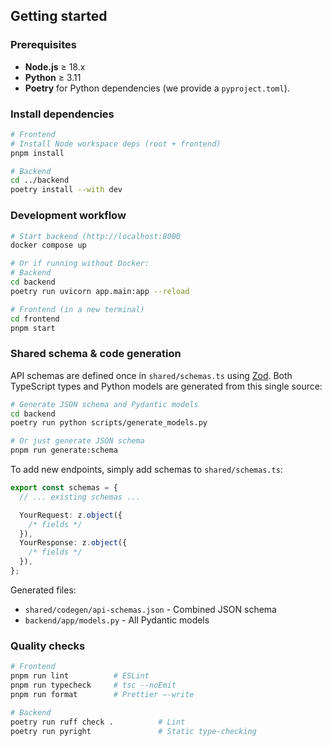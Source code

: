 ## Getting started

### Prerequisites

- **Node.js** ≥ 18.x
- **Python** ≥ 3.11
- **Poetry** for Python dependencies (we provide a `pyproject.toml`).

### Install dependencies

```bash
# Frontend
# Install Node workspace deps (root + frontend)
pnpm install

# Backend
cd ../backend
poetry install --with dev
```

### Development workflow

```bash
# Start backend (http://localhost:8000
docker compose up

# Or if running without Docker:
# Backend
cd backend
poetry run uvicorn app.main:app --reload

# Frontend (in a new terminal)
cd frontend
pnpm start
```

### Shared schema & code generation

API schemas are defined once in `shared/schemas.ts` using [Zod](https://github.com/colinhacks/zod).
Both TypeScript types and Python models are generated from this single source:

```bash
# Generate JSON schema and Pydantic models
cd backend
poetry run python scripts/generate_models.py

# Or just generate JSON schema
pnpm run generate:schema
```

To add new endpoints, simply add schemas to `shared/schemas.ts`:

```typescript
export const schemas = {
  // ... existing schemas ...

  YourRequest: z.object({
    /* fields */
  }),
  YourResponse: z.object({
    /* fields */
  }),
};
```

Generated files:

- `shared/codegen/api-schemas.json` - Combined JSON schema
- `backend/app/models.py` - All Pydantic models

### Quality checks

```bash
# Frontend
pnpm run lint          # ESLint
pnpm run typecheck     # tsc --noEmit
pnpm run format        # Prettier –-write

# Backend
poetry run ruff check .          # Lint
poetry run pyright               # Static type-checking
```
